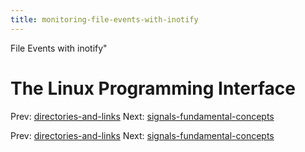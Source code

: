 ```yaml
---
title: monitoring-file-events-with-inotify
---
```


File Events with inotify"

# The Linux Programming Interface

Prev:
[directories-and-links](directories-and-links.md)
Next:
[signals-fundamental-concepts](signals-fundamental-concepts.md)

Prev:
[directories-and-links](directories-and-links.md)
Next:
[signals-fundamental-concepts](signals-fundamental-concepts.md)
